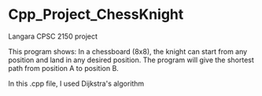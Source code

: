 # Cpp_Project_ChessKnight
Langara CPSC 2150 project

This program shows: In a chessboard (8x8), the knight can start from any
position and land in any desired position.
The program will give the shortest path from position A to position B.

In this .cpp file, I used Dijkstra's algorithm
